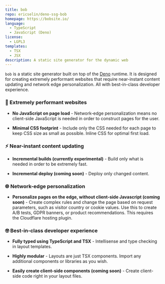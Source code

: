 ```yaml
---
title: bob
repo: ericselin/deno-ssg-bob
homepage: https://bobsite.io/
language:
  - TypeScript
  - JavaScript (Deno)
license:
  - LGPL3
templates:
  - TSX
  - JSX
description: A static site generator for the dynamic web
---
```


`bob` is a static site generator built on top of the [Deno](https://deno.land) runtime. It is designed for creating extremely performant websites that require near-instant content updating and network edge personalization. All with best-in-class developer experience.

### 🚀 Extremely performant websites

- **No JavaScript on page load** - Network-edge personalization means no client-side JavaScript is needed in order to construct pages for the user.

- **Minimal CSS footprint** - Include only the CSS needed for each page to keep CSS size as small as possible. Inline CSS for optimal first load.

### ⚡ Near-instant content updating

- **Incremental builds (currently experimental)** - Build only what is needed in order to be extremely fast.

- **Incremental deploy (coming soon)** - Deploy only changed content.

### 🌐 Network-edge personalization

- **Personalize pages on the edge, without client-side Javascript (coming soon)** - Create complex rules and change the page based on request parameters, such as visitor country or cookie values. Use this to create A/B tests, GDPR banners, or product recommendations. This requires the Cloudflare hosting plugin.

### 🤓 Best-in-class developer experience

- **Fully typed using TypeScript and TSX** - Intellisense and type checking in layout templates.

- **Highly modular** - Layouts are just TSX components. Import any additional components or libraries as you wish.

- **Easily create client-side components (coming soon)** - Create client-side code right in your layout files.
